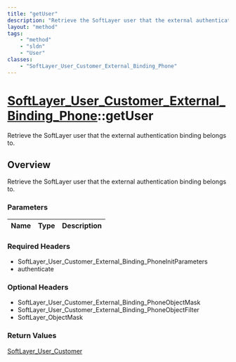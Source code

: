 ```yaml
---
title: "getUser"
description: "Retrieve the SoftLayer user that the external authentication binding belongs to."
layout: "method"
tags:
    - "method"
    - "sldn"
    - "User"
classes:
    - "SoftLayer_User_Customer_External_Binding_Phone"
---
```

# [SoftLayer_User_Customer_External_Binding_Phone](/reference/services/SoftLayer_User_Customer_External_Binding_Phone)::getUser

Retrieve the SoftLayer user that the external authentication binding belongs to.


## Overview 
Retrieve the SoftLayer user that the external authentication binding belongs to.

### Parameters 
|Name | Type | Description |
| --- | --- | --- |


### Required Headers
* SoftLayer_User_Customer_External_Binding_PhoneInitParameters
* authenticate

### Optional Headers
* SoftLayer_User_Customer_External_Binding_PhoneObjectMask
* SoftLayer_User_Customer_External_Binding_PhoneObjectFilter
* SoftLayer_ObjectMask

### Return Values
<a href='/reference/datatypes/SoftLayer_User_Customer'>SoftLayer_User_Customer </a>

